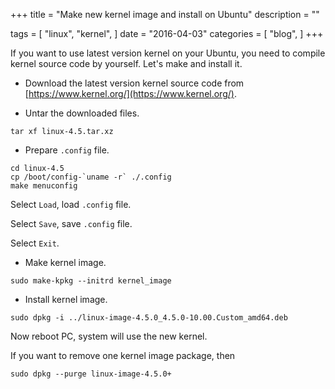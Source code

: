 +++
title = "Make new kernel image and install on Ubuntu"
description = ""

tags = [
    "linux",
    "kernel",
]
date = "2016-04-03"
categories = [
    "blog",
]
+++

If you want to use latest version kernel on your Ubuntu, you need to compile kernel source code by yourself. Let's make and install it.

* Download the latest version kernel source code from [https://www.kernel.org/](https://www.kernel.org/).

* Untar the downloaded files.

```
tar xf linux-4.5.tar.xz
```

* Prepare `.config` file.

```
cd linux-4.5
cp /boot/config-`uname -r` ./.config
make menuconfig
```
Select `Load`, load `.config` file.

Select `Save`, save `.config` file.

Select `Exit`.

* Make kernel image.

```
sudo make-kpkg --initrd kernel_image
```

* Install kernel image.

```
sudo dpkg -i ../linux-image-4.5.0_4.5.0-10.00.Custom_amd64.deb
```

Now reboot PC, system will use the new kernel.

If you want to remove one kernel image package, then

```
sudo dpkg --purge linux-image-4.5.0+
```
